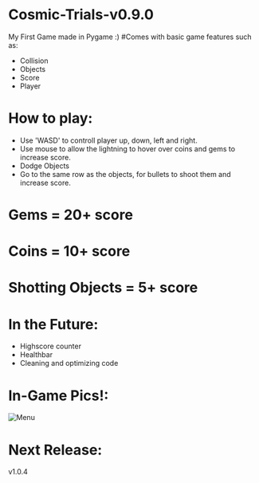 # Cosmic-Trials-v0.9.0
My First Game made in Pygame :)
#Comes with basic game features such as:
 - Collision
 - Objects
 - Score
 - Player
# How to play:
 - Use 'WASD' to controll player up, down, left and right.
 - Use mouse to allow the lightning to hover over coins and gems to increase score. 
 - Dodge Objects
 - Go to the same row as the objects, for bullets to shoot them and increase score.
 # Gems = 20+ score
 # Coins = 10+ score
 # Shotting Objects = 5+ score 
# In the Future:
 - Highscore counter
 - Healthbar
 - Cleaning and optimizing code
# In-Game Pics!:
![Menu](https://github.com/[Apple-Pies]/[Cosmic-Trials-v0.9.0]/blob/[main]/bg.png?raw=true)



# Next Release:
v1.0.4
